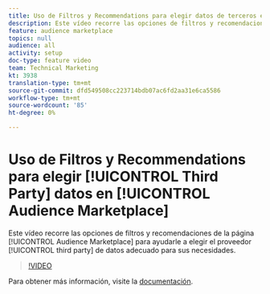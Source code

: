 ```yaml
---
title: Uso de Filtros y Recommendations para elegir datos de terceros en el Audience Marketplace
description: Este vídeo recorre las opciones de filtros y recomendaciones del Audience Marketplace para ayudarle a elegir el proveedor de datos de terceros adecuado según sus necesidades.
feature: audience marketplace
topics: null
audience: all
activity: setup
doc-type: feature video
team: Technical Marketing
kt: 3938
translation-type: tm+mt
source-git-commit: dfd549508cc223714bdb07ac6fd2aa31e6ca5586
workflow-type: tm+mt
source-wordcount: '85'
ht-degree: 0%

---
```



# Uso de Filtros y Recommendations para elegir [!UICONTROL Third Party] datos en [!UICONTROL Audience Marketplace]

Este vídeo recorre las opciones de filtros y recomendaciones de la página [!UICONTROL Audience Marketplace] para ayudarle a elegir el proveedor [!UICONTROL third party] de datos adecuado para sus necesidades.

>[!VIDEO](https://video.tv.adobe.com/v/29370/?quality=12)

Para obtener más información, visite la [documentación](https://docs.adobe.com/content/help/en/audience-manager/user-guide/features/audience-marketplace/audience-marketplace-for-data-buyers/marketplace-data-buyers.html).
